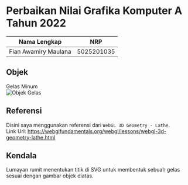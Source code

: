 # Perbaikan Nilai Grafika Komputer A Tahun 2022  

Nama Lengkap                | NRP
--------------------------- | -------------
Fian Awamiry Maulana        | 5025201035  

## Objek  
Gelas Minum  
![Objek Gelas](https://user-images.githubusercontent.com/82325182/209495877-bb2c9764-82f5-4bf9-8833-4686c2bd6ea2.jpg)
## Referensi
Disini saya menggunakan referensi dari ```WebGL 3D Geometry - Lathe```.  
Link Url: https://webglfundamentals.org/webgl/lessons/webgl-3d-geometry-lathe.html  
## Kendala
Lumayan rumit menentukan titik di SVG untuk membentuk sebuah gelas sesuai dengan gambar objek diatas.
